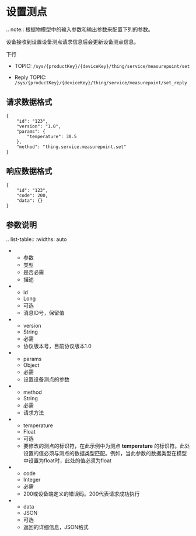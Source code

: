 # 设置测点

.. note:: 根据物模型中的输入参数和输出参数来配置下列的参数。

设备接收到设置设备测点请求信息后会更新设备测点信息。

下行

- TOPIC: `/sys/{productKey}/{deviceKey}/thing/service/measurepoint/set`

- Reply TOPIC: `/sys/{productKey}/{deviceKey}/thing/service/measurepoint/set_reply`

## 请求数据格式

```
{
	"id": "123",
	"version": "1.0",
	"params": {
		"temperature": 30.5
	},
	"method": "thing.service.measurepoint.set"
}
```

## 响应数据格式

```
{
	"id": "123",
	"code": 200,
	"data": {}
}
```

## 参数说明

.. list-table::
   :widths: auto

   * - 参数
     - 类型
     - 是否必需
     - 描述
   * - id
     - Long
     - 可选
     - 消息ID号，保留值
   * - version
     - String
     - 必需
     - 协议版本号，目前协议版本1.0
   * - params
     - Object
     - 必需
     - 设置设备测点的参数
   * - method
     - String
     - 必需
     - 请求方法
   * - temperature
     - Float
     - 可选
     - 要修改的测点的标识符，在此示例中为测点 **temperature** 的标识符。此处设置的值必须与测点的数据类型匹配。例如，当此参数的数据类型在模型中设置为float时，此处的值必须为float
   * - code
     - Integer
     - 必需
     - 200或设备端定义的错误码。200代表请求成功执行
   * - data
     - JSON
     - 可选
     - 返回的详细信息，JSON格式


<!--end-->
